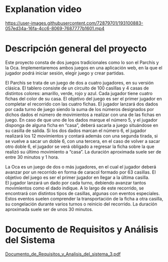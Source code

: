 # Explanation video

https://user-images.githubusercontent.com/72879701/193100883-057ed34a-16fa-4cc6-8069-7687777b1601.mp4


# Descripción general del proyecto

Este proyecto consta de dos juegos tradicionales como lo son el Parchís y la Oca. Implementaremos ambos juegos en una aplicación web, en la que el jugador podrá iniciar sesión, elegir juego y crear partidas. 

El Parchís se trata de un juego de dos a cuatro jugadores, en su versión clásica. El tablero consiste de un circuito de 100 casillas y 4 casas de distintos colores: amarillo, verde, rojo y azul. Cada jugador tiene cuatro fichas del color de su casa. El objetivo del juego es ser el primer jugador en completar el recorrido con las cuatro fichas. 
El jugador lanzará dos dados por cada turno de juego siendo la suma de los números designados por dichos dados el número de movimientos a realizar con una de las fichas en juego. En caso de que uno de los dados marque el número 5, y el jugador disponga de alguna ficha en “casa”, deberá sacarla a juego situándose en su casilla de salida. Si los dos dados marcan el número 6, el jugador realizará los 12 movimientos y contará además con una segunda tirada, si se vuelve a sacar un doble 6, con una tercera, en el caso de volver a sacar otro doble 6, el jugador se verá obligado a regresar la ficha sobre la que realizó su último movimiento a “casa”.  La duración aproximada suele ser de entre 30 minutos y 1 hora.

La Oca es un juego de dos o más jugadores, en el cual el jugador deberá avanzar por un recorrido en forma de caracol formado por 63 casillas. El objetivo del juego es ser el primer jugador en llegar a la última casilla.  
El jugador lanzará un dado por cada turno, debiendo avanzar tantos movimientos como el dado indique. A lo largo de este recorrido, se encontrará con distintos tipos de casillas, algunas con eventos especiales. Estos eventos suelen comprender la transportación de la ficha a otra casilla, su congelación durante varios turnos o reinicio del recorrido. La duración aproximada suele ser de unos 30 minutos.

# Documento de Requisitos y Análisis del Sistema

[Documento_de_Requisitos_y_Analisis_del_sistema_3.pdf](https://github.com/gii-is-DP1/dp1-2022-2023-l3-1/files/10025283/DP1-2022-_Plantilla_para_Entregable_2_-_Documento_de_Requisitos_y_Analisis_del_sistema_3.pdf)
